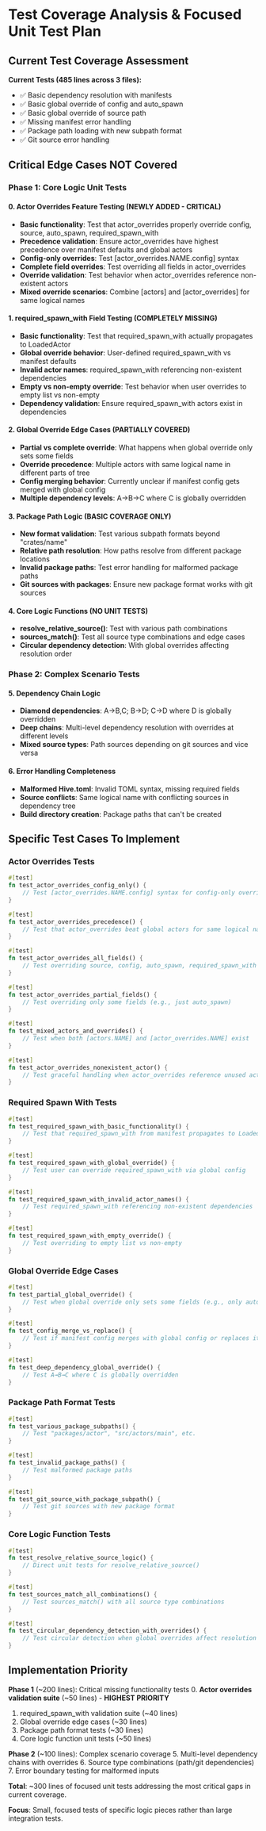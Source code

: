 # Test Coverage Analysis & Focused Unit Test Plan

## Current Test Coverage Assessment

**Current Tests (485 lines across 3 files):**
- ✅ Basic dependency resolution with manifests
- ✅ Basic global override of config and auto_spawn
- ✅ Basic global override of source path  
- ✅ Missing manifest error handling
- ✅ Package path loading with new subpath format
- ✅ Git source error handling

## Critical Edge Cases NOT Covered

### Phase 1: Core Logic Unit Tests

#### 0. **Actor Overrides Feature Testing** (NEWLY ADDED - CRITICAL)
- **Basic functionality**: Test that actor_overrides properly override config, source, auto_spawn, required_spawn_with
- **Precedence validation**: Ensure actor_overrides have highest precedence over manifest defaults and global actors
- **Config-only overrides**: Test [actor_overrides.NAME.config] syntax
- **Complete field overrides**: Test overriding all fields in actor_overrides
- **Override validation**: Test behavior when actor_overrides reference non-existent actors
- **Mixed override scenarios**: Combine [actors] and [actor_overrides] for same logical names

#### 1. **required_spawn_with Field Testing** (COMPLETELY MISSING)
- **Basic functionality**: Test that required_spawn_with actually propagates to LoadedActor
- **Global override behavior**: User-defined required_spawn_with vs manifest defaults
- **Invalid actor names**: required_spawn_with referencing non-existent dependencies
- **Empty vs non-empty override**: Test behavior when user overrides to empty list vs non-empty
- **Dependency validation**: Ensure required_spawn_with actors exist in dependencies

#### 2. **Global Override Edge Cases** (PARTIALLY COVERED)
- **Partial vs complete override**: What happens when global override only sets some fields
- **Override precedence**: Multiple actors with same logical name in different parts of tree
- **Config merging behavior**: Currently unclear if manifest config gets merged with global config
- **Multiple dependency levels**: A→B→C where C is globally overridden

#### 3. **Package Path Logic** (BASIC COVERAGE ONLY)
- **New format validation**: Test various subpath formats beyond "crates/name"
- **Relative path resolution**: How paths resolve from different package locations
- **Invalid package paths**: Test error handling for malformed package paths
- **Git sources with packages**: Ensure new package format works with git sources

#### 4. **Core Logic Functions** (NO UNIT TESTS)
- **resolve_relative_source()**: Test with various path combinations
- **sources_match()**: Test all source type combinations and edge cases
- **Circular dependency detection**: With global overrides affecting resolution order

### Phase 2: Complex Scenario Tests

#### 5. **Dependency Chain Logic**
- **Diamond dependencies**: A→B,C; B→D; C→D where D is globally overridden
- **Deep chains**: Multi-level dependency resolution with overrides at different levels
- **Mixed source types**: Path sources depending on git sources and vice versa

#### 6. **Error Handling Completeness**
- **Malformed Hive.toml**: Invalid TOML syntax, missing required fields
- **Source conflicts**: Same logical name with conflicting sources in dependency tree
- **Build directory creation**: Package paths that can't be created

## Specific Test Cases To Implement

### Actor Overrides Tests
```rust
#[test]
fn test_actor_overrides_config_only() {
    // Test [actor_overrides.NAME.config] syntax for config-only overrides
}

#[test]
fn test_actor_overrides_precedence() {
    // Test that actor_overrides beat global actors for same logical name
}

#[test]
fn test_actor_overrides_all_fields() {
    // Test overriding source, config, auto_spawn, required_spawn_with via actor_overrides
}

#[test]
fn test_actor_overrides_partial_fields() {
    // Test overriding only some fields (e.g., just auto_spawn)
}

#[test]
fn test_mixed_actors_and_overrides() {
    // Test when both [actors.NAME] and [actor_overrides.NAME] exist
}

#[test]
fn test_actor_overrides_nonexistent_actor() {
    // Test graceful handling when actor_overrides reference unused actors
}
```

### Required Spawn With Tests
```rust
#[test]
fn test_required_spawn_with_basic_functionality() {
    // Test that required_spawn_with from manifest propagates to LoadedActor
}

#[test]
fn test_required_spawn_with_global_override() {
    // Test user can override required_spawn_with via global config
}

#[test]
fn test_required_spawn_with_invalid_actor_names() {
    // Test required_spawn_with referencing non-existent dependencies
}

#[test]
fn test_required_spawn_with_empty_override() {
    // Test overriding to empty list vs non-empty
}
```

### Global Override Edge Cases
```rust
#[test]
fn test_partial_global_override() {
    // Test when global override only sets some fields (e.g., only auto_spawn)
}

#[test]
fn test_config_merge_vs_replace() {
    // Test if manifest config merges with global config or replaces it
}

#[test]
fn test_deep_dependency_global_override() {
    // Test A→B→C where C is globally overridden
}
```

### Package Path Format Tests
```rust
#[test]
fn test_various_package_subpaths() {
    // Test "packages/actor", "src/actors/main", etc.
}

#[test]
fn test_invalid_package_paths() {
    // Test malformed package paths
}

#[test]
fn test_git_source_with_package_subpath() {
    // Test git sources with new package format
}
```

### Core Logic Function Tests
```rust
#[test]
fn test_resolve_relative_source_logic() {
    // Direct unit tests for resolve_relative_source()
}

#[test]
fn test_sources_match_all_combinations() {
    // Test sources_match() with all source type combinations
}

#[test]
fn test_circular_dependency_detection_with_overrides() {
    // Test circular detection when global overrides affect resolution
}
```

## Implementation Priority

**Phase 1** (~200 lines): Critical missing functionality tests
0. **Actor overrides validation suite** (~50 lines) - **HIGHEST PRIORITY**
1. required_spawn_with validation suite (~40 lines)
2. Global override edge cases (~30 lines)
3. Package path format tests (~30 lines)
4. Core logic function unit tests (~50 lines)

**Phase 2** (~100 lines): Complex scenario coverage
5. Multi-level dependency chains with overrides
6. Source type combinations (path/git dependencies)
7. Error boundary testing for malformed inputs

**Total**: ~300 lines of focused unit tests addressing the most critical gaps in current coverage.

**Focus**: Small, focused tests of specific logic pieces rather than large integration tests.